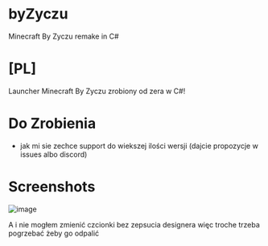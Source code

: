 # byZyczu
Minecraft By Zyczu remake in C#

# [PL]
Launcher Minecraft By Zyczu zrobiony od zera w C#!

# Do Zrobienia
- jak mi sie zechce support do wiekszej ilości wersji (dajcie propozycje w issues albo discord)

# Screenshots
![image](https://github.com/mksmaicja/byZyczu/assets/118010017/298c9d61-8bfc-4c4a-811c-93736a6ec446)



A i nie mogłem zmienić czcionki bez zepsucia designera więc troche trzeba pogrzebać żeby go odpalić

